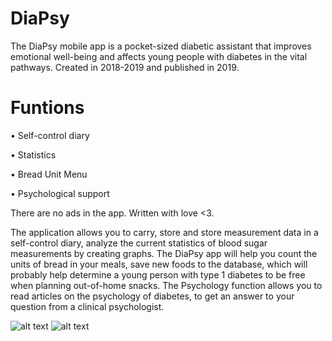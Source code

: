 # DiaPsy

The DiaPsy mobile app is a pocket-sized diabetic assistant that improves emotional well-being and affects young people with diabetes in the vital pathways.
Created in 2018-2019 and published in 2019.
# Funtions

• Self-control diary

• Statistics

• Bread Unit Menu

• Psychological support

There are no ads in the app. Written with love <3.

The application allows you to carry, store and store measurement data in a self-control diary, analyze the current statistics of blood sugar measurements by creating graphs. The DiaPsy app will help you count the units of bread in your meals, save new foods to the database, which will probably help determine a young person with type 1 diabetes to be free when planning out-of-home snacks. The Psychology function allows you to read articles on the psychology of diabetes, to get an answer to your question from a clinical psychologist.

![alt text](https://play-lh.googleusercontent.com/4BCWwX4OTwbCKj095_QSsFbI5JktYEIcBR0daXIBcO_6qYyFBkjbiDwpeE2x1Kk-avg=w1918-h1097-rw)
![alt text](https://play-lh.googleusercontent.com/R0Iv58P7KulCWABpp6U_xUGqlRg6YQ22Iq1DZGsVsTyJnyWsqd2g3_WQeKSqC-gwyw=w1918-h1097-rw)
